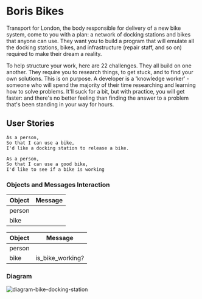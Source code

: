 # Boris Bikes

Transport for London, the body responsible for delivery of a new bike system, come to you with a plan: a network of docking stations and bikes that anyone can use. They want you to build a program that will emulate all the docking stations, bikes, and infrastructure (repair staff, and so on) required to make their dream a reality.

To help structure your work, here are 22 challenges. They all build on one another. They require you to research things, to get stuck, and to find your own solutions. This is on purpose. A developer is a 'knowledge worker' - someone who will spend the majority of their time researching and learning how to solve problems. It'll suck for a bit, but with practice, you will get faster: and there's no better feeling than finding the answer to a problem that's been standing in your way for hours.

## User Stories

```text
As a person,
So that I can use a bike,
I'd like a docking station to release a bike.

As a person,
So that I can use a good bike,
I'd like to see if a bike is working
```

### Objects and Messages Interaction

|Object|Message|
|------|-------|
|person|       |
|bike|         |

|Object|Message|
|------|-------|
|person|       |
|bike|is_bike_working?|

### Diagram

![diagram-bike-docking-station](https://user-images.githubusercontent.com/57366310/100643728-1b5f7c00-3343-11eb-8572-c2d8a3645375.png)
